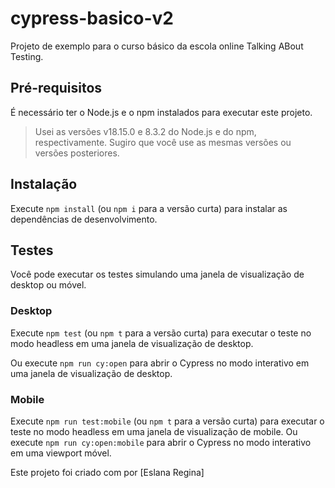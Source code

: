 # cypress-basico-v2

Projeto de exemplo para o curso básico da escola online Talking ABout Testing.

## Pré-requisitos
É necessário ter o Node.js e o npm instalados para executar este projeto.

> Usei as versões v18.15.0 e 8.3.2 do Node.js e do npm, respectivamente. Sugiro que você use as mesmas versões ou versões posteriores.

## Instalação
Execute `npm install` (ou `npm i` para a versão curta) para instalar as dependências de desenvolvimento.

## Testes

Você pode executar os testes simulando uma janela de visualização de desktop ou móvel.

### Desktop
Execute `npm test` (ou `npm t` para a versão curta) para executar o teste no modo headless em uma janela de visualização de desktop.

Ou execute `npm run cy:open` para abrir o Cypress no modo interativo em uma janela de visualização de desktop.

### Mobile
Execute `npm run test:mobile` (ou `npm t` para a versão curta) para executar o teste no modo headless em uma janela de visualização de mobile.
Ou execute `npm run cy:open:mobile` para abrir o Cypress no modo interativo em uma viewport móvel.

Este projeto foi criado com por [Eslana Regina]

